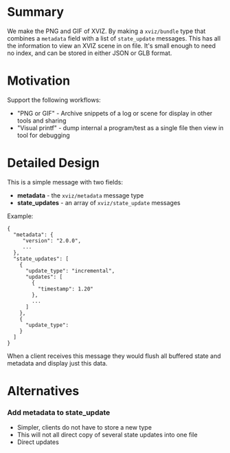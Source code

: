 # Summary

We make the PNG and GIF of XVIZ. By making a `xviz/bundle` type that combines a `metadata` field
with a list of `state_update` messages. This has all the information to view an XVIZ scene in on
file. It's small enough to need no index, and can be stored in either JSON or GLB format.

# Motivation

Support the following workflows:

- "PNG or GIF" - Archive snippets of a log or scene for display in other tools and sharing
- "Visual printf" - dump internal a program/test as a single file then view in tool for debugging

# Detailed Design

This is a simple message with two fields:

- **metadata** - the `xviz/metadata` message type
- **state_updates** - an array of `xviz/state_update` messages

Example:

```
{
  "metadata": {
     "version": "2.0.0",
     ...
  },
  "state_updates": [
    {
      "update_type": "incremental",
      "updates": [
        {
          "timestamp": 1.20"
        },
        ...
      ]
    },
    {
      "update_type":
    }
  ]
}
```

When a client receives this message they would flush all buffered state and metadata and display
just this data.

# Alternatives

### Add metadata to state_update

- Simpler, clients do not have to store a new type
- This will not all direct copy of several state updates into one file
- Direct updates
